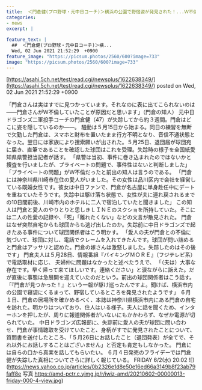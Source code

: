 ```yaml
---
title:  ＜門倉健(プロ野球・元中日コーチ)＞横浜の公園で野宿姿が発見された！...Ｗ不倫？「失踪の真相」  
categories:
- news
excerpt: |
  
feature_text: |
  ##  ＜門倉健(プロ野球・元中日コーチ)＞横...
  Wed, 02 Jun 2021 21:52:29  +0900
feature_image: "https://picsum.photos/2560/600?image=733"
image: "https://picsum.photos/2560/600?image=733"
---
```


[https://asahi.5ch.net/test/read.cgi/newsplus/1622638349/](https://asahi.5ch.net/test/read.cgi/newsplus/1622638349/)
posted on Wed, 02 Jun 2021 21:52:29  +0900

<!--more-->

「門倉さんは実はすでに見つかっています。それなのに表に出てこられないのは——門倉さんがＷ不倫していたことが原因だと思います」（門倉の知人） 元中日ドラゴンズ二軍投手コーチの門倉健（47）が失踪してから約３週間。門倉はどこに姿を隠しているのか——。 騒動は５月15日から始まる。同日の練習を無断で欠勤した門倉は、スマホと財布を置いたまま行方不明となり、音信不通状態となった。翌日には家族により捜索願いが出された。５月25日、退団届が球団宛に届き、直筆であることを確認した球団はこれを受理。失踪時の様子を全国紙愛知県県警担当記者が話す。 「県警は当初、事件に巻き込まれたのではないかと捜査を行いましたが、プライベートの問題で、事件性はないと判断しました」 「プライベートの問題」がＷ不倫だったと前出の知人は言うのである。 「門倉には神奈川県川崎市在住の愛人がいました。その女性は品川区内で会社を経営している既婚女性です。彼女は中日ファンで、門倉が名古屋に単身赴任中にデートを重ねていたそうです。失踪中は駆け落ち状態で、女性が夫に連れ戻されるまでの10日間前後、川崎市内のホテルに二人で宿泊していたと聞きました」 この知人は門倉と愛人のやりとりと思しきＬＩＮＥのスクショを所持していた。そこには二人の性愛の記録や、「死」「離れたくない」などの文言が散見された。 門倉はなぜ突然自宅からも球団からも逃げ出したのか。失踪前に中日ドラゴンズで起きたある事件について球団関係者はこう明かす。 「愛人の夫が門倉との不倫に気づいて、球団に対し、電話でクレームを入れてきたんです。球団が問い詰めると門倉はアッサリと認めた。門倉の嫁さんは激怒しました。失踪したのはその後です」 門倉夫人は５月28日、情報番組『バイキングＭＯＲＥ』（フジテレビ系）で電話取材に応じ、 夫婦仲に問題はなかったと述べたうえで、 「（夫は）大事な存在です。早く帰って来てほしいです。連絡ください」と涙ながらに訴えた。だが直後に事態は急展開を迎えていたのだという。前出の球団関係者はこう話す。 「『門倉が見つかった！』という一報が駆け巡ったんですよ。聞けば、横浜市内の公園で寝袋にくるまって、野宿しているところを発見されたようです」 ６月１日、門倉の居場所を確かめるべく、本誌は神奈川県横浜市内にある門倉の自宅を訪れた。明かりはついており、住人はいる様子。夫人に話を聞くため、インターホンを押したが、周りに報道関係者がいないにもかかわらず、なぜか電源が切られていた。 中日ドラゴンズ広報部に、失踪前に愛人の夫が球団に問い合わせ、門倉が事情聴取を受けていたこと、身柄がすでに発見されたことについて、質問書を送付したところ、「５月26日にお話したこと（退団発表）が全てで、それ以外にお話しすることはございません」と否定も肯定もしなかった。 門倉には自らの口から真実を話してもらいたい。 ６月４日発売のフライデーでは門倉健が失踪した真相についてさらに詳しく報じている。 FRIDAY 6/2(水) 20:02 ![](https://news.yahoo.co.jp/articles/0b2326e1d8e50e16ed66a3149b8f23ab79faff8e 写真 https://amd-pctr.c.yimg.jp/r/iwiz-amd/20210602-00000013-friday-000-4-view.jpg)

